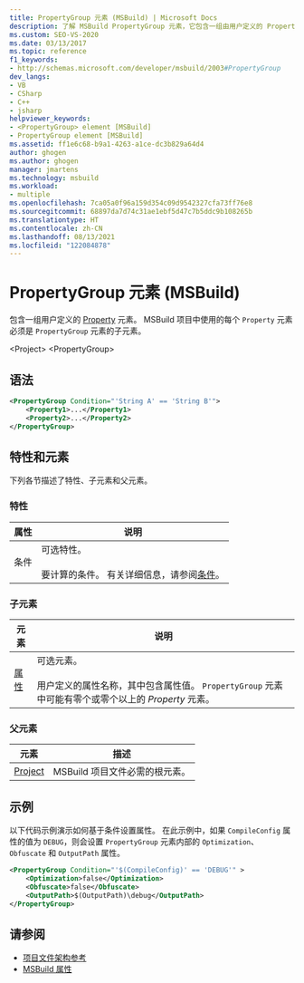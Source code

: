 ```yaml
---
title: PropertyGroup 元素 (MSBuild) | Microsoft Docs
description: 了解 MSBuild PropertyGroup 元素，它包含一组由用户定义的 Property 元素。
ms.custom: SEO-VS-2020
ms.date: 03/13/2017
ms.topic: reference
f1_keywords:
- http://schemas.microsoft.com/developer/msbuild/2003#PropertyGroup
dev_langs:
- VB
- CSharp
- C++
- jsharp
helpviewer_keywords:
- <PropertyGroup> element [MSBuild]
- PropertyGroup element [MSBuild]
ms.assetid: ff1e6c68-b9a1-4263-a1ce-dc3b829a64d4
author: ghogen
ms.author: ghogen
manager: jmartens
ms.technology: msbuild
ms.workload:
- multiple
ms.openlocfilehash: 7ca05a0f96a159d354c09d9542327cfa73ff76e8
ms.sourcegitcommit: 68897da7d74c31ae1ebf5d47c7b5ddc9b108265b
ms.translationtype: HT
ms.contentlocale: zh-CN
ms.lasthandoff: 08/13/2021
ms.locfileid: "122084878"
---
```

# <a name="propertygroup-element-msbuild"></a>PropertyGroup 元素 (MSBuild)

包含一组用户定义的 [Property](../msbuild/property-element-msbuild.md) 元素。 MSBuild 项目中使用的每个 `Property` 元素必须是 `PropertyGroup` 元素的子元素。

 \<Project> \<PropertyGroup>

## <a name="syntax"></a>语法

```xml
<PropertyGroup Condition="'String A' == 'String B'">
    <Property1>...</Property1>
    <Property2>...</Property2>
</PropertyGroup>
```

## <a name="attributes-and-elements"></a>特性和元素

 下列各节描述了特性、子元素和父元素。

### <a name="attributes"></a>特性

|属性|说明|
|---------------|-----------------|
|条件|可选特性。<br /><br /> 要计算的条件。 有关详细信息，请参阅[条件](../msbuild/msbuild-conditions.md)。|

### <a name="child-elements"></a>子元素

|元素|说明|
|-------------|-----------------|
|[属性](../msbuild/property-element-msbuild.md)|可选元素。<br /><br /> 用户定义的属性名称，其中包含属性值。 `PropertyGroup` 元素中可能有零个或零个以上的 *Property* 元素。|

### <a name="parent-elements"></a>父元素

| 元素 | 描述 |
| - | - |
| [Project](../msbuild/project-element-msbuild.md) | MSBuild 项目文件必需的根元素。 |

## <a name="example"></a>示例

 以下代码示例演示如何基于条件设置属性。 在此示例中，如果 `CompileConfig` 属性的值为 `DEBUG`，则会设置 `PropertyGroup` 元素内部的 `Optimization`、`Obfuscate` 和 `OutputPath` 属性。

```xml
<PropertyGroup Condition="'$(CompileConfig)' == 'DEBUG'" >
    <Optimization>false</Optimization>
    <Obfuscate>false</Obfuscate>
    <OutputPath>$(OutputPath)\debug</OutputPath>
</PropertyGroup>
```

## <a name="see-also"></a>请参阅

- [项目文件架构参考](../msbuild/msbuild-project-file-schema-reference.md)
- [MSBuild 属性](../msbuild/msbuild-properties.md)
